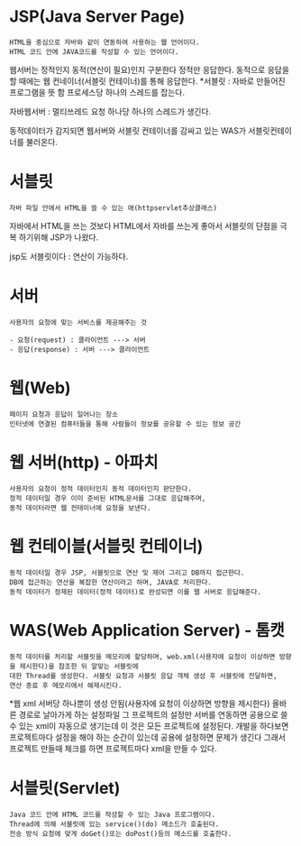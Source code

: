 # JSP(Java Server Page)
	HTML을 중심으로 자바와 같이 연동하여 사용하는 웹 언어이다.
	HTML 코드 안에 JAVA코드를 작성할 수 있는 언어이다.
        
웹서버는 정적인지 동적(연산이 필요)인지 구분한다 정적만 응답한다.
동적으로 응답을 할 때에는 웹 컨네이너(서블릿 컨테이너)를 통해 응답한다.
*서블릿 : 자바로 만들어진 프로그램을 뜻 함 프로세스당 하나의 스레드를 잡는다.

자바웹서버 : 멀티쓰레드 요청 하나당 하나의 스레드가 생긴다.

동적데이터가 감지되면 웹서버와 서블릿 컨테이너를 감싸고 있는 WAS가 서블릿컨테이너를 불러온다.

# 서블릿
	자바 파일 안에서 HTML을 쓸 수 있는 애(httpservlet추상클래스)

자바에서 HTML을 쓰는 것보다 HTML에서 자바를 쓰는게 좋아서
서블릿의 단점을 극복 하기위해 JSP가 나왔다.

jsp도 서블릿이다 : 연산이 가능하다.

# 서버 
	사용자의 요청에 맞는 서비스를 제공해주는 것

	- 요청(request) : 클라이언트 ---> 서버
	- 응답(response) : 서버 ---> 클라이언트

# 웹(Web)
	페이지 요청과 응답이 일어나는 장소
	인터넷에 연결된 컴퓨터들을 통해 사람들이 정보를 공유할 수 있는 정보 공간

# 웹 서버(http) - 아파치
	사용자의 요청이 정적 데이터인지 동적 데이터인지 판단한다.
	정적 데이터일 경우 이미 준비된 HTML문서를 그대로 응답해주며,
	동적 데이터라면 웹 컨테이너에 요청을 보낸다.

# 웹 컨테이블(서블릿 컨테이너)
	동적 데이터일 경우 JSP, 서블릿으로 연산 및 제어 그리고 DB까지 접근한다.
	DB에 접근하는 연산을 복잡한 연산이라고 하며, JAVA로 처리한다.
	동적 데이터가 정제된 데이터(정적 데이터)로 완성되면 이를 웹 서버로 응답해준다.

# WAS(Web Application Server) - 톰캣
	동적 데이터를 처리할 서블릿을 메모리에 할당하며, web.xml(사용자에 요청이 이상하면 방향을 제시한다)을 참조한 뒤 알맞는 서블릿에 
	대한 Thread를 생성한다. 서블릿 요청과 서블릿 응답 객체 생성 후 서블릿에 전달하면,
	연산 종료 후 메모리에서 해제시킨다.

*웹 xml 서버당 하나뿐이 생성 안됨(사용자에 요청이 이상하면 방향을 제시한다) 올바른 경로로 날아가게 하는 설정파일 
그 프로젝트의 설정만 
서버를 연동하면 공용으로 쓸 수 있는 xml이 자동으로 생기는데 이 것은 모든 프로젝트에 설정된다.
개발을 하다보면 프로젝트마다 설정을 해야 하는 순간이 있는데 공용에 설정하면 문제가 생긴다
그래서 프로젝트 만들때 체크를 하면 프로젝트마다 xml을 만들 수 있다.

# 서블릿(Servlet)
	Java 코드 안에 HTML 코드를 작성할 수 있는 Java 프로그램이다.
	Thread에 의해 서블릿에 있는 service()(do) 메소드가 호출된다.
	전송 방식 요청에 맞게 doGet()또는 doPost()등의 메소드를 호출한다.
